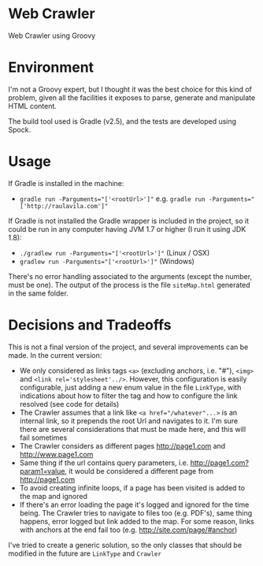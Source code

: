# Web Crawler

Web Crawler using Groovy

# Environment

I'm not a Groovy expert, but I thought it was the best choice for this kind of problem, given all the facilities it exposes to parse, generate and manipulate HTML content.

The build tool used is Gradle (v2.5), and the tests are developed using Spock.

# Usage

If Gradle is installed in the machine: 

* `gradle run -Parguments="['<rootUrl>']"` e.g. `gradle run -Parguments="['http://raulavila.com']"`

If Gradle is not installed the Gradle wrapper is included in the project, so it could be run in any computer having JVM 1.7 or higher (I run it using JDK 1.8):

* `./gradlew run -Parguments="['<rootUrl>']"` (Linux / OSX)
* `gradlew run -Parguments="['<rootUrl>']"` (Windows)

There's no error handling associated to the arguments (except the number, must be one). The output of the process is the file `siteMap.html` generated in the same folder.

# Decisions and Tradeoffs

This is not a final version of the project, and several improvements can be made. In the current version:

* We only considered as links tags `<a>` (excluding anchors, i.e. "#"), `<img>` and `<link rel='stylesheet'../>`. However, this configuration is easily configurable, just adding a new enum value in the file `LinkType`, with indications about how to filter the tag and how to configure the link resolved (see code for details)
* The Crawler assumes that a link like `<a href="/whatever"...>` is an internal link, so it prepends the root Url and navigates to it. I'm sure there are several considerations that must be made here, and this will fail sometimes
* The Crawler considers as different pages http://page1.com and http://www.page1.com
* Same thing if the url contains query parameters, i.e. http://page1.com?param1=value, it would be considered a different page from http://page1.com
* To avoid creating infinite loops, if a page has been visited is added to the map and ignored
* If there's an error loading the page it's logged and ignored for the time being. The Crawler tries to navigate to files too (e.g. PDF's), same thing happens, error logged but link added to the map. For some reason, links with anchors at the end fail too (e.g. http://site.com/page/#anchor)
 
 I've tried to create a generic solution, so the only classes that should be modified in the future are `LinkType` and `Crawler`
 
 
 
 


